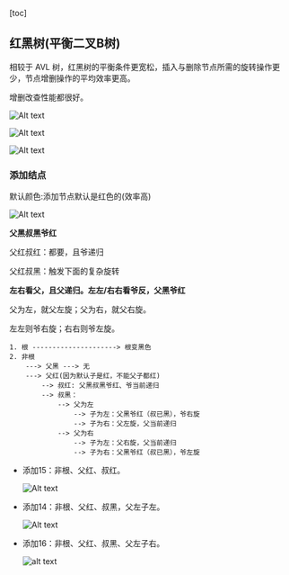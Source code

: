 [toc]

## 红黑树(平衡二叉B树)

相较于 AVL 树，红黑树的平衡条件更宽松，插入与删除节点所需的旋转操作更少，节点增删操作的平均效率更高。

增删改查性能都很好。

![Alt text](https://cdn.jsdelivr.net/gh/sword4869/pic1@main/images202406132311131.png)

![Alt text](https://cdn.jsdelivr.net/gh/sword4869/pic1@main/images202406132311356.png)

![Alt text](https://cdn.jsdelivr.net/gh/sword4869/pic1@main/images202406132311445.png)

### 添加结点

默认颜色:添加节点默认是红色的(效率高)

![Alt text](https://cdn.jsdelivr.net/gh/sword4869/pic1@main/images202406132311328.png)

**父黑叔黑爷红**

父红叔红：都要，且爷递归

父红叔黑：触发下面的复杂旋转

**左右看父，且父递归。左左/右右看爷反，父黑爷红**

父为左，就父左旋；父为右，就父右旋。

左左则爷右旋；右右则爷左旋。
```
1. 根 ---------------------> 根变黑色
2. 非根
    ---> 父黑 ---> 无
    ---> 父红(因为默认子是红，不能父子都红)
        --> 叔红: 父黑叔黑爷红、爷当前递归
        --> 叔黑：
            --> 父为左
                --> 子为左：父黑爷红（叔已黑），爷右旋
                --> 子为右：父左旋，父当前递归
            --> 父为右
                --> 子为左：父右旋，父当前递归
                --> 子为右：父黑爷红（叔已黑），爷左旋
```

- 添加15：非根、父红、叔红。

    ![Alt text](https://cdn.jsdelivr.net/gh/sword4869/pic1@main/images202406132310614.png)

- 添加14：非根、父红、叔黑，父左子左。

    ![Alt text](https://cdn.jsdelivr.net/gh/sword4869/pic1@main/images202406132310746.png)

- 添加16：非根、父红、叔黑、父左子右。

    ![alt text](https://cdn.jsdelivr.net/gh/sword4869/pic1@main/images202406132310048.png)